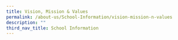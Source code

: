 ```yaml
---
title: Vision, Mission & Values
permalink: /about-us/School-Information/vision-mission-n-values
description: ""
third_nav_title: School Information
---
```

